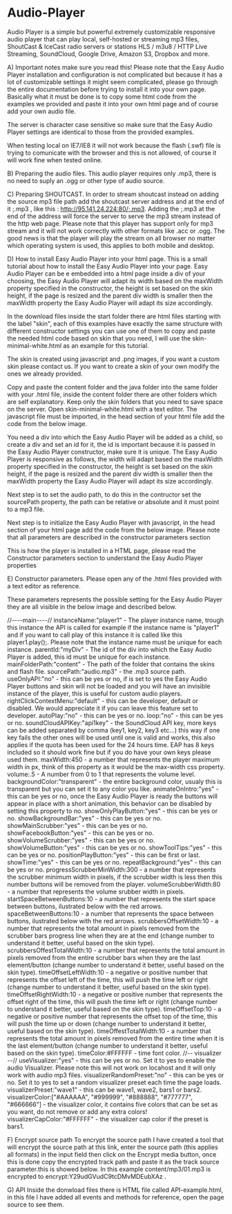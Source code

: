 # Audio-Player
Audio Player is a simple but powerful extremely customizable responsive audio player that can play local, self-hosted or streaming mp3 files, ShoutCast &amp; IceCast radio servers or stations HLS / m3u8 / HTTP Live Streaming, SoundCloud, Google Drive, Amazon S3, Dropbox and more.

A) Important notes make sure you read this!
Please note that the Easy Audio Player installation and configuration is not complicated but because it has a lot of customizable settings it might seem complicated, please go through the entire documentation before trying to install it into your own page. Basically what it must be done is to copy some html code from the examples we provided and paste it into your own html page and of course add your own audio file.

The server is character case sensitive so make sure that the Easy Audio Player settings are identical to those from the provided examples.

When testing local on IE7/IE8 it will not work because the flash (.swf) file is trying to comunicate with the browser and this is not allowed, of course it will work fine when tested online.

B) Preparing the audio files.
This audio player requires only .mp3, there is no need to suply an .ogg or other type of audio source.

C) Preparing SHOUTCAST.
In order to stream shoutcast instead on adding the source mp3 file path add the shoutcast server address and at the end of it ;.mp3 , like this : http://95.141.24.224:80/;.mp3. Adding the ;.mp3 at the end of the address will force the server to serve the mp3 stream instead of the http web page. Please note that this player has support only for mp3 stream and it will not work correctly with other formats like .acc or .ogg. The good news is that the player will play the stream on all browser no matter which operating system is used, this applies to both mobile and desktop.

D) How to install Easy Audio Player into your html page.
This is a small tutorial about how to install the Easy Audio Player into your page. Easy Audio Player can be e embedded into a html page inside a div of your choosing, the Easy Audio Player will adapt its width based on the maxWidth property specified in the constructor, the height is set based on the skin height, if the page is resized and the parent div width is smaller then the maxWidth property the Easy Audio Player will adapt its size accordingly.

In the download files inside the start folder there are html files starting with the label "skin", each of this examples have exactly the same structure with different constructor settings you can use one of them to copy and paste the needed html code based on skin that you need, I will use the skin-minimal-white.html as an example for this tutorial.

The skin is created using javascript and .png images, if you want a custom skin please contact us. If you want to create a skin of your own modify the ones we already provided.

Copy and paste the content folder and the java folder into the same folder with your .html file, inside the content folder there are other folders which are self explanatory. Keep only the skin folders that you need to save space on the server.
Open skin-minimal-white.html with a text editor.
The javascript file must be imported, in the head section of your html file add the code from the below image.

  <style type="text/javascript" src="content/global.css"></style>
  <script type="text/javascript" src="java/FWDEAP.js"></script>

You need a div into which the Easy Audio Player will be added as a child, so create a div and set an id for it, the id is important because it is passed in the Easy Audio Player constructor, make sure it is unique. The Easy Audio Player is responsive as follows, the width will adapt based on the maxWidth property specified in the constructor, the height is set based on the skin height, if the page is resized and the parent div width is smaller then the maxWidth property the Easy Audio Player will adapt its size accordingly.
  
  <div id="myDiv"></div>

Next step is to set the audio path, to do this in the contructor set the sourcePath property, the path can be relative or absolute and it must point to a mp3 file.

Next step is to initialize the Easy Audio Player with javascript, in the head section of your html page add the code from the below image. Please note that all parameters are described in the constructor parameters section

<script type="text/javascript">
    FWDEAPUtils.onReady(function(){
        new FWDEAP({        
            //main settings
            instanceName:"player1",
            parentId:"myDiv",
            mainFolderPath:"content", 
            skinPath:"minimal_skin_dark",
            sourcePath:"content/mp3/1.mp3",
            useOnlyAPI:"no",
            rightClickContextMenu:"developer",
            addKeyboardSupport:"yes",
            initializeOnlyWhenVisible:"no",
            autoPlay:"no",
            loop:"yes",
            soundCloudAPIKey:"",
            useHEXColorsForSkin:"no",
            normalHEXButtonsColor:"#FF0000",
            normalHEXButtonsColor2:"#00FF00",
            maxWidth:750,
            volume:.8,
            //controller settings
            animateOnIntro:"yes",
            useVectorIcons:"no",
            showOnlyPlayButton:"no",
            showBackgroundBar:"yes", 
            showMainScrubber:"yes",
            showTime:"yes",
            showVolumeScrubber:"yes",
            showVolumeButton:"yes",
            showToolTips:"yes",
            positionPlayButton:"first",
            repeatBackground:"no",
            controllerHeight:47,
            startSpaceBetweenButtons:16,
            spaceBetweenButtons:10,
            volumeScrubberWidth:80,
            scrubbersOffsetWidth:2,
            scrubbersOffestTotalWidth:3,
            timeOffsetLeftWidth:5,
            timeOffsetRightWidth:2,
            timeOffsetTop:0,
            timeOffestTotalWidth:4,
            timeColor:"#888888",
            toolTipBackgroundColor:"#FFFFFF",
            toolTipTextColor:"#000000",
            //visualizer
            useVisualizer:'yes',
            visualizerRandomPreset:"yes",
            visualizerPreset:"wave1",
            visualizerColor:["#AAAAAA", "#999999", "#888888", "#777777", "#666666"],
            visualizerCapColor: "#FFFFFF"
        });
    });
</script>

This is how the player is installed in a HTML page, please read the Constructor parameters section to understand the Easy Audio Player properties

E) Constructor parameters.
Please open any of the .html files provided with a text editor as reference.

These parameters represents the possible setting for the Easy Audio Player they are all visible in the below image and described below.
<script type="text/javascript">
    FWDEAPUtils.onReady(function(){
        new FWDEAP({        
            //main settings
            instanceName:"player1",
            parentId:"myDiv",
            mainFolderPath:"content", 
            skinPath:"minimal_skin_dark",
            sourcePath:"content/mp3/1.mp3",
            useOnlyAPI:"no",
            rightClickContextMenu:"developer",
            addKeyboardSupport:"yes",
            initializeOnlyWhenVisible:"no",
            autoPlay:"no",
            loop:"yes",
            soundCloudAPIKey:"",
            useHEXColorsForSkin:"no",
            normalHEXButtonsColor:"#FF0000",
            normalHEXButtonsColor2:"#00FF00",
            maxWidth:750,
            volume:.8,
            //controller settings
            animateOnIntro:"yes",
            useVectorIcons:"no",
            showOnlyPlayButton:"no",
            showBackgroundBar:"yes", 
            showMainScrubber:"yes",
            showTime:"yes",
            showVolumeScrubber:"yes",
            showVolumeButton:"yes",
            showToolTips:"yes",
            positionPlayButton:"first",
            repeatBackground:"no",
            controllerHeight:47,
            startSpaceBetweenButtons:16,
            spaceBetweenButtons:10,
            volumeScrubberWidth:80,
            scrubbersOffsetWidth:2,
            scrubbersOffestTotalWidth:3,
            timeOffsetLeftWidth:5,
            timeOffsetRightWidth:2,
            timeOffsetTop:0,
            timeOffestTotalWidth:4,
            timeColor:"#888888",
            toolTipBackgroundColor:"#FFFFFF",
            toolTipTextColor:"#000000",
            //visualizer
            useVisualizer:'yes',
            visualizerRandomPreset:"yes",
            visualizerPreset:"wave1",
            visualizerColor:["#AAAAAA", "#999999", "#888888", "#777777", "#666666"],
            visualizerCapColor: "#FFFFFF"
        });
    });
</script>

//----main----//
instanceName:"player1" - The player instance name, trough this instance the API is called for example if the instance name is "player1" and if you want to call play of this instance it is called like this player1.play();. Please note that the instance name must be unique for each instance.
parentId:"myDiv" - The id of the div into which the Easy Audio Player is added, this id must be unique for each instance.
mainFolderPath:"content" - The path of the folder that contains the skins and flash file.
sourcePath:"audio.mp3" - the .mp3 source path.
useOnlyAPI:"no" - this can be yes or no, if is set to yes the Easy Audio Player buttons and skin will not be loaded and you will have an invisible instance of the player, this is useful for custom audio players.
rightClickContextMenu:"default" - this can be developer, default or disabled. We would appreciate it if you can leave this feature set to developer.
autoPlay:"no" - this can be yes or no.
loop:"no" - this can be yes or no.
soundCloudAPIKey:"api1key" - the SoundCloud API key, more keys can be added separated by comma (key1, key2, key3 etc...) this way if one key fails the other ones will be used until one is valid and works, this also applies if the quota has been used for the 24 hours time. EAP has 8 keys included so it should work fine but if you do have your own keys please used them.
maxWidth:450 - a number that represents the player maximum width in px, think of this property as it would be the max-width css property.
volume:.5 - A number from 0 to 1 that represents the volume level.
backgroundColor:"transparent" - the entire background color, usualy this is transparent but you can set it to any color you like.
animateOnIntro:"yes" - this can be yes or no, once the Easy Audio Player is ready the buttons will appear in place with a short animation, this behavior can be disabled by setting this property to no.
showOnlyPlayButton:"yes" - this can be yes or no.
showBackgroundBar:"yes" - this can be yes or no.
showMainScrubber:"yes" - this can be yes or no.
showFacebookButton:"yes" - this can be yes or no.
showVolumeScrubber:"yes" - this can be yes or no.
showVolumeButton:"yes" - this can be yes or no.
showToolTips:"yes" - this can be yes or no.
positionPlayButton:"yes" - this can be first or last.
showTime:"yes" - this can be yes or no.
repeatBackground:"yes" - this can be yes or no.
progressScrubberMinWidth:300 - a number that represents the scrubber minimum width in pixels, if the scrubber width is less then this number buttons will be removed from the player.
volumeScrubberWidth:80 - a number that represents the volume srubber width in pixels.
startSpaceBetweenButtons:10 - a number that represents the start space between buttons, ilustrated below with the red arrows.
spaceBetweenButtons:10 - a number that represents the space between buttons, ilustrated below with the red arrows.
scrubbersOffsetWidth:10 - a number that represents the total amount in pixels removed from the scrubber bars progress line when they are at the end (change number to understand it better, useful based on the skin type).
scrubbersOffestTotalWidth:10 - a number that represents the total amount in pixels removed from the entire scrubber bars when they are the last element/button (change number to understand it better, useful based on the skin type).
timeOffsetLeftWidth:10 - a negative or positive number that represents the offset left of the time, this will push the time left or right (change number to understand it better, useful based on the skin type).
timeOffsetRightWidth:10 - a negative or positive number that represents the offset right of the time, this will push the time left or right (change number to understand it better, useful based on the skin type).
timeOffsetTop:10 - a negative or positive number that represents the offset top of the time, this will push the time up or down (change number to understand it better, useful based on the skin type).
timeOffestTotalWidth:10 - a number that represents the total amount in pixels removed from the entire time when it is the last element/button (change number to understand it better, useful based on the skin type).
timeColor:#FFFFFF - time font color.
//-- visualizer --//
useVisualizer:"yes" - this can be yes or no. Set it to yes to enable the audio Visualizer. Please note this will not work on locahost and it will only work with audio mp3 files.
visualizerRandomPreset:"no" - this can be yes or no. Set it to yes to set a random visualizer preset each time the page loads.
visualizerPreset:"wave1" - this can be wave1, wave2, bars1 or bars2.
visualizerColor:["#AAAAAA", "#999999", "#888888", "#777777", "#666666"] - the visualizer color, it contains five colors that can be set as you want, do not remove or add any extra colors!
visualizerCapColor:"#FFFFFF" - the visualizer cap color if the preset is bars1.

F) Encrypt source path
To encrypt the source path I have created a tool that will encrypt the source path at this link, enter the source path (this applies all formats) in the input field then click on the Encrypt media button, once this is done copy the encrypted track path and paste it as the track source parameter.this is showed below. In this example content/mp3/01.mp3 is encrypted to encrypt:Y29udGVudC9tcDMvMDEubXAz .

G) API
Inside the donwload files there is HTML file called API-example.html, in this file I have added all events and methods for reference, open the page source to see them.
